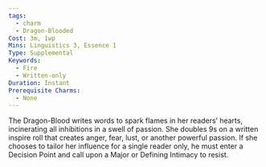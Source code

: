 ```yaml
---
tags:
  - charm
  - Dragon-Blooded
Cost: 3m, 1wp
Mins: Linguistics 3, Essence 1
Type: Supplemental
Keywords:
  - Fire
  - Written-only
Duration: Instant
Prerequisite Charms:
  - None
---
```

The Dragon-Blood writes words to spark flames in her readers’ hearts, incinerating all inhibitions in a swell of passion. She doubles 9s on a written inspire roll that creates anger, fear, lust, or another powerful passion. If she chooses to tailor her influence for a single reader only, he must enter a Decision Point and call upon a Major or Defining Intimacy to resist.